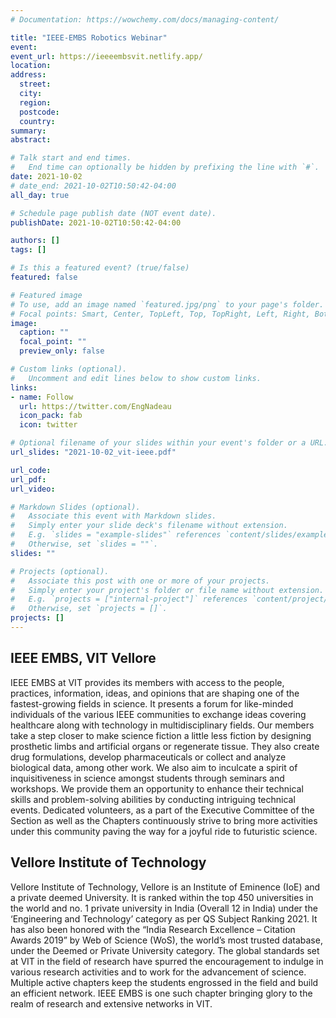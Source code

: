 ```yaml
---
# Documentation: https://wowchemy.com/docs/managing-content/

title: "IEEE-EMBS Robotics Webinar"
event:
event_url: https://ieeeembsvit.netlify.app/
location:
address:
  street:
  city:
  region:
  postcode:
  country:
summary:
abstract:

# Talk start and end times.
#   End time can optionally be hidden by prefixing the line with `#`.
date: 2021-10-02
# date_end: 2021-10-02T10:50:42-04:00
all_day: true

# Schedule page publish date (NOT event date).
publishDate: 2021-10-02T10:50:42-04:00

authors: []
tags: []

# Is this a featured event? (true/false)
featured: false

# Featured image
# To use, add an image named `featured.jpg/png` to your page's folder.
# Focal points: Smart, Center, TopLeft, Top, TopRight, Left, Right, BottomLeft, Bottom, BottomRight.
image:
  caption: ""
  focal_point: ""
  preview_only: false

# Custom links (optional).
#   Uncomment and edit lines below to show custom links.
links:
- name: Follow
  url: https://twitter.com/EngNadeau
  icon_pack: fab
  icon: twitter

# Optional filename of your slides within your event's folder or a URL.
url_slides: "2021-10-02_vit-ieee.pdf"

url_code:
url_pdf:
url_video:

# Markdown Slides (optional).
#   Associate this event with Markdown slides.
#   Simply enter your slide deck's filename without extension.
#   E.g. `slides = "example-slides"` references `content/slides/example-slides.md`.
#   Otherwise, set `slides = ""`.
slides: ""

# Projects (optional).
#   Associate this post with one or more of your projects.
#   Simply enter your project's folder or file name without extension.
#   E.g. `projects = ["internal-project"]` references `content/project/deep-learning/index.md`.
#   Otherwise, set `projects = []`.
projects: []
---
```


## IEEE EMBS, VIT Vellore

IEEE EMBS at VIT provides its members with access to the people, practices, information,
ideas, and opinions that are shaping one of the fastest-growing fields in science. It presents a
forum for like-minded individuals of the various IEEE communities to exchange ideas covering
healthcare along with technology in multidisciplinary fields.
Our members take a step closer to make science fiction a little less fiction by designing
prosthetic limbs and artificial organs or regenerate tissue. They also create drug formulations,
develop pharmaceuticals or collect and analyze biological data, among other work. We also aim
to inculcate a spirit of inquisitiveness in science amongst students through seminars and
workshops. We provide them an opportunity to enhance their technical skills and
problem-solving abilities by conducting intriguing technical events. Dedicated volunteers, as a
part of the Executive Committee of the Section as well as the Chapters continuously strive to
bring more activities under this community paving the way for a joyful ride to futuristic science.

## Vellore Institute of Technology

Vellore Institute of Technology, Vellore is an Institute of Eminence (IoE) and a private deemed
University. It is ranked within the top 450 universities in the world and no. 1 private university in
India (Overall 12 in India) under the ‘Engineering and Technology’ category as per QS Subject
Ranking 2021.
It has also been honored with the “India Research Excellence – Citation Awards 2019” by Web
of Science (WoS), the world’s most trusted database, under the Deemed or Private University
category.
The global standards set at VIT in the field of research have spurred the encouragement to
indulge in various research activities and to work for the advancement of science.
Multiple active chapters keep the students engrossed in the field and build an efficient network.
IEEE EMBS is one such chapter bringing glory to the realm of research and extensive networks
in VIT.
